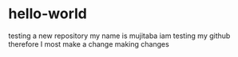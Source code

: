 # hello-world
testing a new repository
my name is mujitaba iam testing my github
therefore I most make a change
making changes
